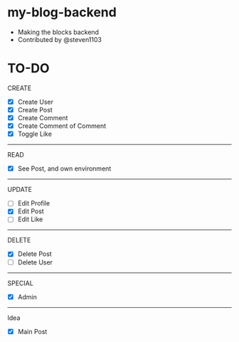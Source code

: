 # my-blog-backend

* Making the blocks backend
* Contributed by @steven1103 

# TO-DO


CREATE
- [x] Create User
- [x] Create Post
- [x] Create Comment
- [x] Create Comment of Comment
- [x] Toggle Like
----------
READ
- [x] See Post, and own environment
--------
UPDATE
- [ ] Edit Profile
- [x] Edit Post
- [ ] Edit Like
----------
DELETE
- [x] Delete Post 
- [ ] Delete User
----------
SPECIAL
- [x] Admin
-----------
Idea
- [x] Main Post